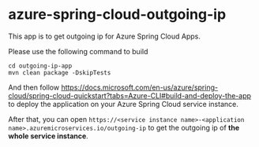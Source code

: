 # azure-spring-cloud-outgoing-ip
This app is to get outgoing ip for Azure Spring Cloud Apps.

Please use the following command to build

```
cd outgoing-ip-app
mvn clean package -DskipTests
```

And then follow https://docs.microsoft.com/en-us/azure/spring-cloud/spring-cloud-quickstart?tabs=Azure-CLI#build-and-deploy-the-app to deploy the application on your Azure Spring Cloud service instance.

After that, you can open `https://<service instance name>-<application name>.azuremicroservices.io/outgoing-ip` to get the outgoing ip of **the whole service instance**.

